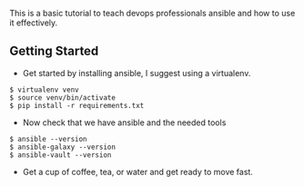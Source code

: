 This is a basic tutorial to teach devops professionals ansible and how to use it effectively.


Getting Started
---

* Get started by installing ansible, I suggest using a virtualenv. 

```
$ virtualenv venv
$ source venv/bin/activate
$ pip install -r requirements.txt
```

* Now check that we have ansible and the needed tools

```
$ ansible --version
$ ansible-galaxy --version
$ ansible-vault --version
```

* Get a cup of coffee, tea, or water and get ready to move fast. 

